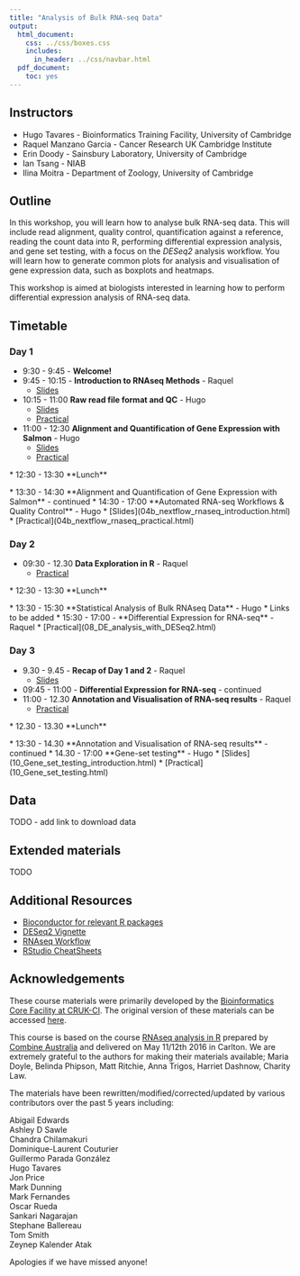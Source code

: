 ```yaml
---
title: "Analysis of Bulk RNA-seq Data"
output:
  html_document:
    css: ../css/boxes.css
    includes:
      in_header: ../css/navbar.html
  pdf_document:
    toc: yes
---
```


## Instructors

* Hugo Tavares - Bioinformatics Training Facility, University of Cambridge
* Raquel Manzano Garcia - Cancer Research UK Cambridge Institute
* Erin Doody - Sainsbury Laboratory, University of Cambridge
* Ian Tsang - NIAB
* Ilina Moitra - Department of Zoology, University of Cambridge


## Outline

In this workshop, you will learn how to analyse bulk RNA-seq data. This will
include read alignment, quality control, quantification against a reference,
reading the count data into R, performing differential expression analysis, and
gene set testing, with a focus on the _DESeq2_ analysis workflow. You will learn
how to generate common plots for analysis and visualisation of gene expression
data, such as boxplots and heatmaps.

This workshop is aimed at biologists interested in learning how to perform
differential expression analysis of RNA-seq data.


## Timetable

### Day 1

* 9:30 - 9:45 - **Welcome!**
* 9:45 - 10:15 - **Introduction to RNAseq Methods** - Raquel
  * [Slides](01_Introduction_to_RNAseq_Methods.html)
* 10:15 - 11:00 **Raw read file format and QC** - Hugo
  * [Slides](02_FastQC_introduction.html)
  * [Practical](02_FastQC_practical.html)
* 11:00 - 12:30 **Alignment and Quantification of Gene Expression with Salmon** - Hugo
  * [Slides](03_Quantification_with_Salmon_introduction.html)
  * [Practical](03_Quantification_with_Salmon_practical.html)
<p>
* 12:30 - 13:30 **Lunch**
<p>
* 13:30 - 14:30 **Alignment and Quantification of Gene Expression with Salmon** - continued
* 14:30 - 17:00 **Automated RNA-seq Workflows & Quality Control** - Hugo
  * [Slides](04b_nextflow_rnaseq_introduction.html)
  * [Practical](04b_nextflow_rnaseq_practical.html)

### Day 2

* 09:30 - 12.30 **Data Exploration in R** - Raquel
  * [Practical](05_Data_Exploration.html)
<p>
* 12:30 - 13:30 **Lunch**
<p>
* 13:30 - 15:30 **Statistical Analysis of Bulk RNAseq Data** - Hugo
  * Links to be added
* 15:30 - 17:00 - **Differential Expression for RNA-seq** - Raquel
  * [Practical](08_DE_analysis_with_DESeq2.html)


### Day 3

* 9.30 - 9.45 - **Recap of Day 1 and 2** - Raquel
  * [Slides](Analysis_of_RNA-seq_data_day3recap.pdf)
* 09:45 - 11:00 - **Differential Expression for RNA-seq** - continued
* 11:00 - 12.30 **Annotation and Visualisation of RNA-seq results** - Raquel
  * [Practical](09_Annotation_and_Visualisation.html)
<p>
* 12.30 - 13.30 **Lunch**
<p>
* 13:30 - 14.30 **Annotation and Visualisation of RNA-seq results** - continued
* 14.30 - 17:00  **Gene-set testing** - Hugo  
  * [Slides](10_Gene_set_testing_introduction.html)
  * [Practical](10_Gene_set_testing.html) 


## Data

TODO - add link to download data


## Extended materials

TODO

## Additional Resources

* [Bioconductor for relevant R packages](https://bioconductor.org/)
* [DESeq2 Vignette](https://bioconductor.org/packages/release/bioc/vignettes/DESeq2/inst/doc/DESeq2.html)  
* [RNAseq Workflow](http://master.bioconductor.org/packages/release/workflows/vignettes/rnaseqGene/inst/doc/rnaseqGene.html)  
* [RStudio CheatSheets](https://rstudio.com/resources/cheatsheets/)

## Acknowledgements

These course materials were primarily developed by the [Bioinformatics Core Facility at CRUK-CI](https://www.cruk.cam.ac.uk/core-facilities/bioinformatics-core).
The original version of these materials can be accessed [here](https://bioinformatics-core-shared-training.github.io/Bulk_RNAseq_Course_Base/).

This course is based on the course [RNAseq analysis in
R](http://combine-australia.github.io/2016-05-11-RNAseq/) prepared by [Combine
Australia](https://combine.org.au/) and delivered on May 11/12th 2016 in
Carlton. We are extremely grateful to the authors for making their materials
available; Maria Doyle, Belinda Phipson, Matt Ritchie, Anna Trigos, Harriet
Dashnow, Charity Law.

The materials have been rewritten/modified/corrected/updated by various
contributors over the past 5 years including:

Abigail Edwards  
Ashley D Sawle  
Chandra Chilamakuri  
Dominique-Laurent Couturier  
Guillermo Parada González  
Hugo Tavares  
Jon Price  
Mark Dunning  
Mark Fernandes  
Oscar Rueda  
Sankari Nagarajan  
Stephane Ballereau  
Tom Smith  
Zeynep Kalender Atak  

Apologies if we have missed anyone!

